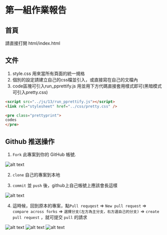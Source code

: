 # 第一組作業報告

## 首頁
請直接打開 html/index.html

## 文件

1. style.css 用來當所有頁面的統一規格
2. 個別的設定請建立自己的css檔並引入，或直接寫在自己的文檔內
3. code區塊可引入run_pprettify.js 用並用下方代碼直接套用樣式即可(黑暗模式可引入pretty.css)
```html
<script src="../js/13/run_pprettify.js"></script>
<link rel="stylesheet" href="../css/pretty.css" />
```
```html
<pre class="prettyprint">
codes
</pre>
```

## Github 推送操作

1.  `Fork` 此專案到你的 GitHub 帳號. <p>

![alt text](images/image.png)

2. `clone` 自己的專案到本地

3. `commit` 並 `push` 後，github上自己帳號上應該會長這樣<p>

![alt text](images/image2.png)

4. 這時候，回到原本的專案，點`Pull requqest` => `New pull request` => `compare across forks` => `選擇分支(左方為主分支，右方選自己的分支)` => `create pull request` ，就可提交 `pull` 的請求

![alt text](images/image3.png)
![alt text](images/image5.png)
![alt text](images/image4.png)

